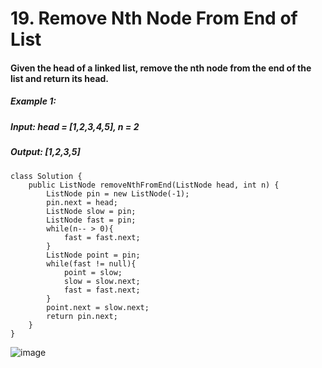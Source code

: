 # 19. Remove Nth Node From End of List

#### Given the head of a linked list, remove the nth node from the end of the list and return its head.


##### Example 1:
##### Input: head = [1,2,3,4,5], n = 2
##### Output: [1,2,3,5]

```
class Solution {
    public ListNode removeNthFromEnd(ListNode head, int n) {
        ListNode pin = new ListNode(-1);
        pin.next = head;
        ListNode slow = pin;
        ListNode fast = pin;
        while(n-- > 0){
            fast = fast.next;
        }
        ListNode point = pin;
        while(fast != null){
            point = slow;
            slow = slow.next;
            fast = fast.next;
        }
        point.next = slow.next;
        return pin.next;
    } 
}
```

![image](https://user-images.githubusercontent.com/97871497/187474195-077ed712-cdf0-454f-92f2-de65d9b5dd85.png)
